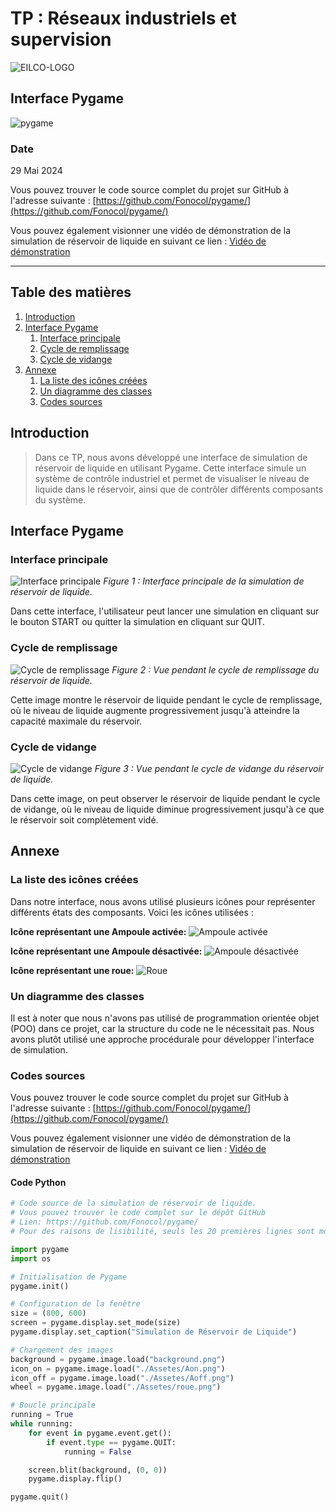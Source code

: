 # TP : Réseaux industriels et supervision

![EILCO-LOGO](EILCO-LOGO-2022.png)

## Interface Pygame

![pygame](py.png)

### Date
29 Mai 2024

Vous pouvez trouver le code source complet du projet sur GitHub à l'adresse suivante : [https://github.com/Fonocol/pygame/](https://github.com/Fonocol/pygame/)

Vous pouvez également visionner une vidéo de démonstration de la simulation de réservoir de liquide en suivant ce lien : [Vidéo de démonstration](https://github.com/Fonocol/pygame/raw/main/Assetes/video.mp4)

---

## Table des matières

1. [Introduction](#introduction)
2. [Interface Pygame](#interface-pygame)
    1. [Interface principale](#interface-principale)
    2. [Cycle de remplissage](#cycle-de-remplissage)
    3. [Cycle de vidange](#cycle-de-vidange)
3. [Annexe](#annexe)
    1. [La liste des icônes créées](#la-liste-des-icônes-créées)
    2. [Un diagramme des classes](#un-diagramme-des-classes)
    3. [Codes sources](#codes-sources)

## Introduction

> Dans ce TP, nous avons développé une interface de simulation de réservoir de liquide en utilisant Pygame. Cette interface simule un système de contrôle industriel et permet de visualiser le niveau de liquide dans le réservoir, ainsi que de contrôler différents composants du système.

## Interface Pygame

### Interface principale

![Interface principale](1.PNG)
*Figure 1 : Interface principale de la simulation de réservoir de liquide.*

Dans cette interface, l'utilisateur peut lancer une simulation en cliquant sur le bouton START ou quitter la simulation en cliquant sur QUIT.

### Cycle de remplissage

![Cycle de remplissage](2.PNG)
*Figure 2 : Vue pendant le cycle de remplissage du réservoir de liquide.*

Cette image montre le réservoir de liquide pendant le cycle de remplissage, où le niveau de liquide augmente progressivement jusqu'à atteindre la capacité maximale du réservoir.

### Cycle de vidange

![Cycle de vidange](3.PNG)
*Figure 3 : Vue pendant le cycle de vidange du réservoir de liquide.*

Dans cette image, on peut observer le réservoir de liquide pendant le cycle de vidange, où le niveau de liquide diminue progressivement jusqu'à ce que le réservoir soit complètement vidé.

## Annexe

### La liste des icônes créées

Dans notre interface, nous avons utilisé plusieurs icônes pour représenter différents états des composants. Voici les icônes utilisées :

**Icône représentant une Ampoule activée:**
![Ampoule activée](./Assetes/Aon.png)

**Icône représentant une Ampoule désactivée:**
![Ampoule désactivée](./Assetes/Aoff.png)

**Icône représentant une roue:**
![Roue](./Assetes/roue.png)

### Un diagramme des classes

Il est à noter que nous n'avons pas utilisé de programmation orientée objet (POO) dans ce projet, car la structure du code ne le nécessitait pas. Nous avons plutôt utilisé une approche procédurale pour développer l'interface de simulation.

### Codes sources

Vous pouvez trouver le code source complet du projet sur GitHub à l'adresse suivante : [https://github.com/Fonocol/pygame/](https://github.com/Fonocol/pygame/)

Vous pouvez également visionner une vidéo de démonstration de la simulation de réservoir de liquide en suivant ce lien : [Vidéo de démonstration](https://github.com/Fonocol/pygame/raw/main/Assetes/video.mp4)

#### Code Python

```python
# Code source de la simulation de réservoir de liquide.
# Vous pouvez trouver le code complet sur le dépôt GitHub
# Lien: https://github.com/Fonocol/pygame/
# Pour des raisons de lisibilité, seuls les 20 premières lignes sont montrées ici

import pygame
import os

# Initialisation de Pygame
pygame.init()

# Configuration de la fenêtre
size = (800, 600)
screen = pygame.display.set_mode(size)
pygame.display.set_caption("Simulation de Réservoir de Liquide")

# Chargement des images
background = pygame.image.load("background.png")
icon_on = pygame.image.load("./Assetes/Aon.png")
icon_off = pygame.image.load("./Assetes/Aoff.png")
wheel = pygame.image.load("./Assetes/roue.png")

# Boucle principale
running = True
while running:
    for event in pygame.event.get():
        if event.type == pygame.QUIT:
            running = False

    screen.blit(background, (0, 0))
    pygame.display.flip()

pygame.quit()
